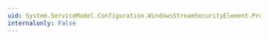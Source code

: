 ```yaml
---
uid: System.ServiceModel.Configuration.WindowsStreamSecurityElement.ProtectionLevel
internalonly: False
---
```

